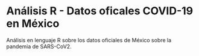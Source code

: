# Análisis R - Datos oficales COVID-19 en México

Análisis en lenguaje R sobre los datos oficiales de México sobre la pandemia de SARS-CoV2.
